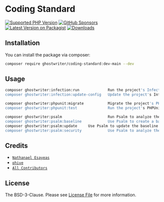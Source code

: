 # Coding Standard

[![Supported PHP Version](https://badgen.net/packagist/php/ghostwriter/coding-standard?color=8892bf)](https://www.php.net/supported-versions)
[![GitHub Sponsors](https://img.shields.io/github/sponsors/ghostwriter?label=Sponsor+@ghostwriter/coding-standard&logo=GitHub+Sponsors)](https://github.com/sponsors/ghostwriter)
[![Latest Version on Packagist](https://badgen.net/packagist/v/ghostwriter/coding-standard)](https://packagist.org/packages/ghostwriter/coding-standard)
[![Downloads](https://badgen.net/packagist/dt/ghostwriter/coding-standard?color=blue)](https://packagist.org/packages/ghostwriter/coding-standard)

## Installation

You can install the package via composer:

``` bash
composer require ghostwriter/coding-standard:dev-main --dev
```

## Usage

```sh
composer ghostwriter:infection:run             Run the project's Infection test suite
composer ghostwriter:infection:update-config   Update the project's Infection configuration file

composer ghostwriter:phpunit:migrate           Migrate the project's PHPUnit configuration to the latest version
composer ghostwriter:phpunit:test              Run the project's PHPUnit test suite

composer ghostwriter:psalm                     Run Psalm to analyze the project's codebase
composer ghostwriter:psalm:baseline            Use Psalm to create a baseline for the project's codebase
composer ghostwriter:psalm:update     Use Psalm to update the baseline for the project's codebase
composer ghostwriter:psalm:security            Use Psalm to analyze the project's codebase for security issues
```

## Credits

- [`Nathanael Esayeas`](https://github.com/ghostwriter)
- [`phive`](https://github.com/phar-io/phive)
- [`All Contributors`](https://github.com/ghostwriter/coding-standard/contributors)

## License

The BSD-3-Clause. Please see [License File](./LICENSE) for more information.
